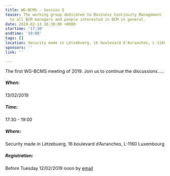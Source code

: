 ```yaml
---
title: WG-BCMS - Session 5
teaser: The working group dedicated to Business Continuity Management (BCMS) is addressed
  to all BCM managers and people interested in BCM in general.
date: 2019-02-13 16:30:00 +0000
startime: '17:30'
endtime: '19:00'
tags: []
location: Security made in Lëtzebuerg, 16 boulevard d’Avranches, L-1160 Luxembourg
sponsors: ''
link: ''

---
```

The first WG-BCMS meeting of 2019. Join us to continue the discussions.....

##### When:

13/02/2019

##### Time:

17:30 - 19:00

##### Where:

Security made in Lëtzebuerg, 16 boulevard d’Avranches, L-1160 Luxembourg

##### Registration:

Before Tuesday 12/02/2019 noon by [email]()